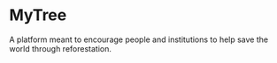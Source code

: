 # MyTree
A platform meant to encourage people and institutions to help save the world through reforestation.

